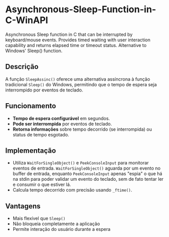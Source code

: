 # Asynchronous-Sleep-Function-in-C-WinAPI
Asynchronous Sleep function in C that can be interrupted by keyboard/mouse events. Provides timed waiting with user interaction capability and returns elapsed time or timeout status. Alternative to Windows' Sleep() function.

## Descrição
A função `SleepAssinc()` oferece uma alternativa assíncrona à função tradicional `Sleep()` do Windows, permitindo que o tempo de espera seja interrompido por eventos de teclado.

## Funcionamento
- **Tempo de espera configurável** em segundos.
- **Pode ser interrompida** por eventos de teclado.
- **Retorna informações** sobre tempo decorrido (se interrompida) ou status de tempo esgotado.

## Implementação
- Utiliza `WaitForSingleObject()` e `PeekConsoleInput` para monitorar eventos de entrada. `WaitForSingleObject()` aguarda por um evento no buffer de entrada, enquanto `PeekConsoleInput` apenas "espia" o que há na stdin para poder validar um evento do teclado, sem de fato tentar ler e consumir o que estiver lá.
- Calcula tempo decorrido com precisão usando `_ftime()`.

## Vantagens
- Mais flexível que `Sleep()`
- Não bloqueia completamente a aplicação
- Permite interação do usuário durante a espera
